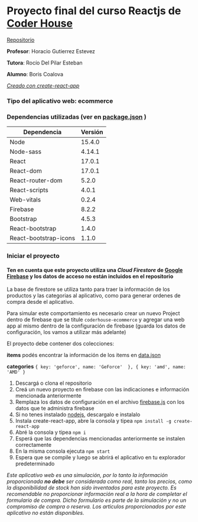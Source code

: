 # Proyecto final del curso Reactjs de [Coder House](https://www.coderhouse.com/)

[Repositorio](https://github.com/BCoalova/mrace)

**Profesor**: Horacio Gutierrez Estevez

**Tutora**: Rocío Del Pilar Esteban

**Alumno**: Boris Coalova

[*Creado con create-react-app*](https://create-react-app.dev/)

### Tipo del aplicativo web: ecommerce

### Dependencias utilizadas (ver en [package.json](https://github.com/BCoalova/mrace/blob/main/package.json) )

Dependencia | Versión 
----------- | -----------  
Node | 15.4.0 
Node-sass | 4.14.1 
React | 17.0.1 
React-dom | 17.0.1 
React-router-dom | 5.2.0 
React-scripts | 4.0.1 
Web-vitals | 0.2.4 
Firebase | 8.2.2 
Bootstrap | 4.5.3  
React-bootstrap | 1.4.0 
React-bootstrap-icons | 1.1.0 


### Iniciar el proyecto

#### Ten en cuenta que este proyecto utiliza una *Cloud Firestore* de [Google Firebase](https://firebase.google.com/) y los datos de acceso no están incluidos en el repositorio 

La base de firestore se utiliza tanto para traer la información de los productos y las categorias al aplicativo, como para generar ordenes de compra desde el aplicativo. 

Para simular este comportamiento es necesario crear un nuevo Project dentro de firebase que se titule ```coderhouse-ecommerce``` y agregar una web app al mismo dentro de la configuración de firebase (guarda los datos de configuración, los vamos a utilizar más adelante)

El proyecto debe contener dos colecciones: 

**items** podés encontrar la información de los items en [data.json](https://github.com/BCoalova/mrace/blob/main/public/data/data.json) 

**categories** ```{ key: 'geforce', name: 'GeForce'  }, { key: 'amd', name: 'AMD' }``` 

1. Descargá o clona el repositorio
2. Creá un nuevo proyecto en firebase con las indicaciones e información mencionada anteriormente
3. Remplaza los datos de configuración en el archivo  [firebase.js](https://github.com/BCoalova/mrace/blob/main/src/firebase.js) con los datos que te administra firebase
4. Si no tenes instalado [nodejs](https://nodejs.org/), descargalo e instalalo
5. Instala create-react-app, abre la consola y tipea ```npm install -g create-react-app``` 
6. Abré la consola y tipea ```npm i``` 
7. Esperá que las dependencias mencionadas anteriormente se instalen correctamente
8. En la misma consola ejecuta ```npm start```
9. Espera que se compile y luego se abrirá el aplicativo en tu explorador predeterminado

*Este aplicativo web es una simulación, por lo tanto la información proporcionada **no debe** ser considerada como real, tanto los precios, como la disponibilidad de stock han sido inventados para este proyecto. Es recomendable no proporcionar información real a la hora de completar el formulario de compra. Dicho formulario es parte de la simulación y no un compromiso de compra o reserva. Los articulos proporcionados por este aplicativo no están disponibles.*